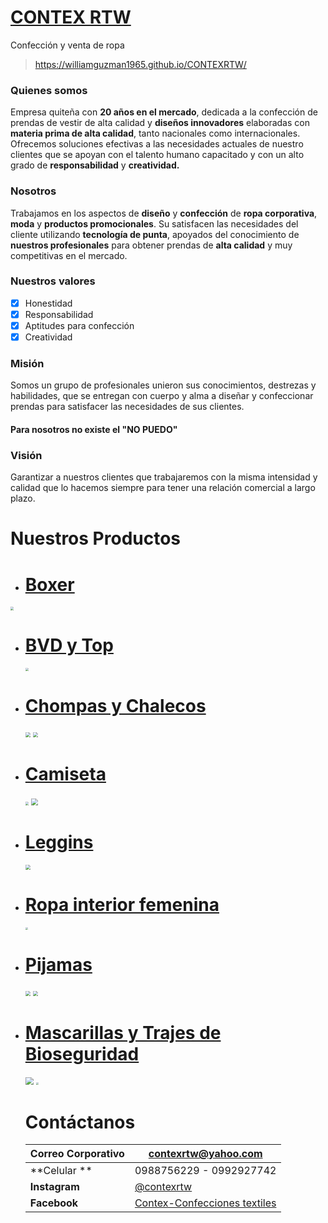 # **<u>CONTEX RTW</u>**

Confección y venta de ropa

>https://williamguzman1965.github.io/CONTEXRTW/

### Quienes somos

Empresa quiteña con **20 años en el mercado**, dedicada a la confección de prendas de vestir de alta calidad y **diseños innovadores** elaboradas con **materia prima de alta calidad**, tanto nacionales como internacionales. Ofrecemos soluciones efectivas a las necesidades actuales de nuestro clientes que se apoyan con el talento humano capacitado y con un alto grado de **responsabilidad** y **creatividad.** 

### **Nosotros**

Trabajamos en los aspectos de **diseño** y **confección** de **ropa corporativa**, **moda** y **productos promocionales**. Su satisfacen las necesidades del cliente utilizando **tecnología de punta**, apoyados del conocimiento de **nuestros profesionales** para obtener prendas de **alta calidad** y muy competitivas en el mercado.

### Nuestros valores

- [x] Honestidad
- [x] Responsabilidad
- [x] Aptitudes para confección
- [x] Creatividad

### Misión

Somos un grupo de profesionales unieron sus conocimientos, destrezas y habilidades, que se entregan con cuerpo y alma a diseñar y confeccionar prendas para satisfacer las necesidades de sus clientes.

#### 										Para nosotros no existe el  "NO PUEDO"

### Visión

Garantizar a nuestros clientes que trabajaremos con la misma intensidad y calidad que lo hacemos siempre para tener una relación comercial a largo plazo. 

# Nuestros Productos

- # [Boxer](https://williamguzman1965.github.io/Boxers/)

<img src="H:\CATALOGO 2020\BOX HOM 1.jpg" style="zoom:33%;" />

- # [BVD y Top](https://williamguzman1965.github.io/Bividi/)

  <img src="H:\CATALOGO 2020\bvdd1.jpg" style="zoom: 33%;" />

- # [Chompas y Chalecos](https://williamguzman1965.github.io/Chompas-y-Chalecos/)

  <img src="H:\CATALOGO 2020\ch1.jpg" style="zoom:50%;" />

  <img src="H:\CATALOGO 2020\cha 2.jpg" style="zoom:50%;" />

- # [Camiseta](https://williamguzman1965.github.io/Camiseta/)

  <img src="H:\CATALOGO 2020\cpcc1.jpg" style="zoom: 33%;" />

  <img src="H:\CATALOGO 2020\cmlc1.jpg" style="zoom: 67%;" />

- # [Leggins](https://williamguzman1965.github.io/Leggins/)

  <img src="H:\CATALOGO 2020\LG4.jpg" style="zoom:50%;" />

  

- # [Ropa interior femenina](https://williamguzman1965.github.io/Ropa-interior-femenina/)

  <img src="H:\CATALOGO 2020\p3.jpg" style="zoom: 25%;" />

- # [Pijamas](https://williamguzman1965.github.io/Pijamas/)

  <img src="H:\CATALOGO 2020\pc2.jpg" style="zoom:50%;" />

  <img src="H:\CATALOGO 2020\pllc.jpg" style="zoom:50%;" />

- # [Mascarillas y Trajes de Bioseguridad](https://williamguzman1965.github.io/Mascarillas/)

  <img src="D:\VALERY\FICHA TECNICA\FOTO MASCARILLA.jpg" style="zoom: 80%;" />

  <img src="D:\VALERY\FICHA TECNICA\trajebioseguridad1.jpg" style="zoom: 25%;" />

  # Contáctanos 

  | Correo Corporativo | contexrtw@yahoo.com                                          |
  | ------------------ | ------------------------------------------------------------ |
  | **Celular **       | 0988756229 - 0992927742                                      |
  | **Instagram**      | [@contexrtw](https://www.instagram.com/contexrtw/)           |
  | **Facebook**       | [Contex-Confecciones textiles](https://www.facebook.com/contexrtw/) |

  